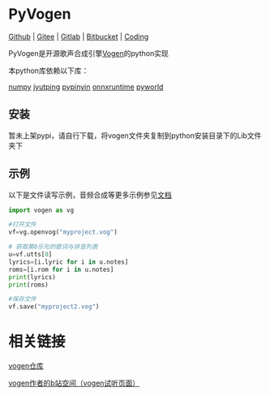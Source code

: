 # PyVogen
[Github](https://github.com/oxygen-dioxide/vogen) | 
[Gitee](https://gitee.com/oxygendioxide/vogen) | 
[Gitlab](https://gitlab.com/oxygen-dioxide/vogen) | 
[Bitbucket](https://bitbucket.org/oxygendioxide/vogen) |
[Coding](https://oxygen-dioxide.coding.net/public/1/vogen/git/files)

PyVogen是开源歌声合成引擎[Vogen](https://github.com/aqtq314/Vogen.Client)的python实现

本python库依赖以下库：

[numpy](https://numpy.org/) 
[jyutping](https://github.com/imdreamrunner/python-jyutping)
[pypinyin](https://pypinyin.readthedocs.io/zh_CN/master/)
[onnxruntime](https://www.onnxruntime.ai/)
[pyworld](https://github.com/JeremyCCHsu/Python-Wrapper-for-World-Vocoder)

## 安装
暂未上架pypi，请自行下载，将vogen文件夹复制到python安装目录下的Lib文件夹下

## 示例

以下是文件读写示例，音频合成等更多示例参见[文档](docs)

```py
import vogen as vg

#打开文件
vf=vg.openvog("myproject.vog")

# 获取第0乐句的歌词与拼音列表
u=vf.utts[0]
lyrics=[i.lyric for i in u.notes]
roms=[i.rom for i in u.notes]
print(lyrics)
print(roms)

#保存文件
vf.save("myproject2.vog")
```

# 相关链接
[vogen仓库](https://github.com/aqtq314/Vogen.Client)

[vogen作者的b站空间（vogen试听页面）](https://space.bilibili.com/169955)